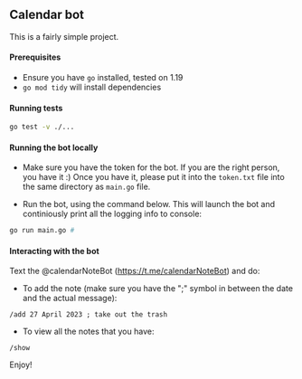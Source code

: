 ## Calendar bot

This is a fairly simple project.

#### Prerequisites

- Ensure you have `go` installed, tested on 1.19
- `go mod tidy` will install dependencies

#### Running tests

```bash
go test -v ./...
```

#### Running the bot locally

- Make sure you have the token for the bot. If you are the right person, you have it
  :) Once you have it, please put it into the `token.txt` file into the same
  directory as `main.go` file.

- Run the bot, using the command below. This will launch the bot and continiously
  print all the logging info to console:

```bash
go run main.go #
```

#### Interacting with the bot

Text the @calendarNoteBot (https://t.me/calendarNoteBot) and do:

- To add the note (make sure you have the ";" symbol in between the date and the
   actual message):

```
/add 27 April 2023 ; take out the trash
```

- To view all the notes that you have:

```
/show
```

Enjoy!
